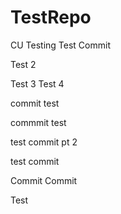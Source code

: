 # TestRepo
CU Testing
Test Commit


Test 2

Test 3
Test 4

commit test

commmit
test


test commit pt 2


test commit 

Commit
Commit

Test
